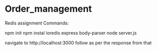 # Order_management
Redis assignment
Commands:

npm init
npm instal ioredis express body-parser
node server.js

navigate to http://localhost:3000
follow as per the response from that
